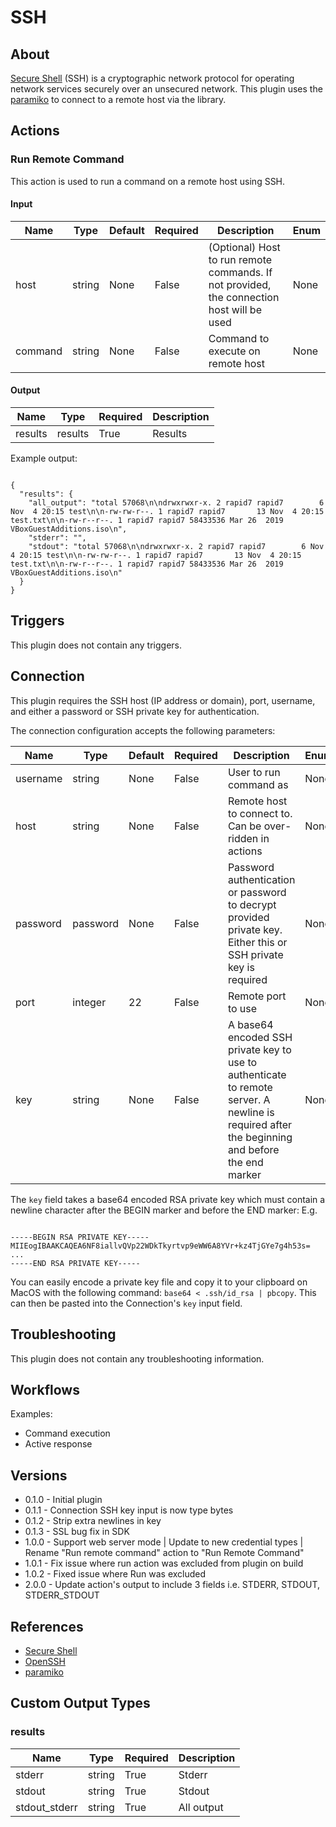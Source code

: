 
# SSH

## About

[Secure Shell](https://en.wikipedia.org/wiki/Secure_Shell) (SSH) is a cryptographic network protocol for operating network services securely over an unsecured network.
This plugin uses the [paramiko](http://www.paramiko.org/) to connect to a remote host via the library.

## Actions

### Run Remote Command

This action is used to run a command on a remote host using SSH.

#### Input

|Name|Type|Default|Required|Description|Enum|
|----|----|-------|--------|-----------|----|
|host|string|None|False|(Optional) Host to run remote commands. If not provided, the connection host will be used|None|
|command|string|None|False|Command to execute on remote host|None|

#### Output

|Name|Type|Required|Description|
|----|----|--------|-----------|
|results|results|True|Results|

Example output:

```

{
  "results": {
    "all_output": "total 57068\n\ndrwxrwxr-x. 2 rapid7 rapid7        6 Nov  4 20:15 test\n\n-rw-rw-r--. 1 rapid7 rapid7       13 Nov  4 20:15 test.txt\n\n-rw-r--r--. 1 rapid7 rapid7 58433536 Mar 26  2019 VBoxGuestAdditions.iso\n",
    "stderr": "",
    "stdout": "total 57068\n\ndrwxrwxr-x. 2 rapid7 rapid7        6 Nov  4 20:15 test\n\n-rw-rw-r--. 1 rapid7 rapid7       13 Nov  4 20:15 test.txt\n\n-rw-r--r--. 1 rapid7 rapid7 58433536 Mar 26  2019 VBoxGuestAdditions.iso\n"
  }
}

```

## Triggers

This plugin does not contain any triggers.

## Connection

This plugin requires the SSH host (IP address or domain), port, username, and either a password or SSH private key for authentication.

The connection configuration accepts the following parameters:

|Name|Type|Default|Required|Description|Enum|
|----|----|-------|--------|-----------|----|
|username|string|None|False|User to run command as|None|
|host|string|None|False|Remote host to connect to. Can be over-ridden in actions|None|
|password|password|None|False|Password authentication or password to decrypt provided private key. Either this or SSH private key is required|None|
|port|integer|22|False|Remote port to use|None|
|key|string|None|False|A base64 encoded SSH private key to use to authenticate to remote server. A newline is required after the beginning and before the end marker|None|

The `key` field takes a base64 encoded RSA private key which must contain a newline character after the BEGIN marker and before the END marker:
E.g.

```

-----BEGIN RSA PRIVATE KEY-----
MIIEogIBAAKCAQEA6NF8iallvQVp22WDkTkyrtvp9eWW6A8YVr+kz4TjGYe7g4h53s=
...
-----END RSA PRIVATE KEY-----

```

You can easily encode a private key file and copy it to your clipboard on MacOS with the following command: `base64 < .ssh/id_rsa | pbcopy`.
This can then be pasted into the Connection's `key` input field.

## Troubleshooting

This plugin does not contain any troubleshooting information.

## Workflows

Examples:

* Command execution
* Active response

## Versions

* 0.1.0 - Initial plugin
* 0.1.1 - Connection SSH key input is now type bytes
* 0.1.2 - Strip extra newlines in key
* 0.1.3 - SSL bug fix in SDK
* 1.0.0 - Support web server mode | Update to new credential types | Rename "Run remote command" action to "Run Remote Command"
* 1.0.1 - Fix issue where run action was excluded from plugin on build
* 1.0.2 - Fixed issue where Run was excluded
* 2.0.0 - Update action's output to include 3 fields i.e. STDERR, STDOUT, STDERR_STDOUT

## References

* [Secure Shell](https://en.wikipedia.org/wiki/Secure_Shell)
* [OpenSSH](https://www.openssh.com/)
* [paramiko](http://www.paramiko.org/)

## Custom Output Types

### results

|Name|Type|Required|Description|
|----|----|--------|-----------|
|stderr|string|True|Stderr|
|stdout|string|True|Stdout|
|stdout_stderr|string|True|All output|